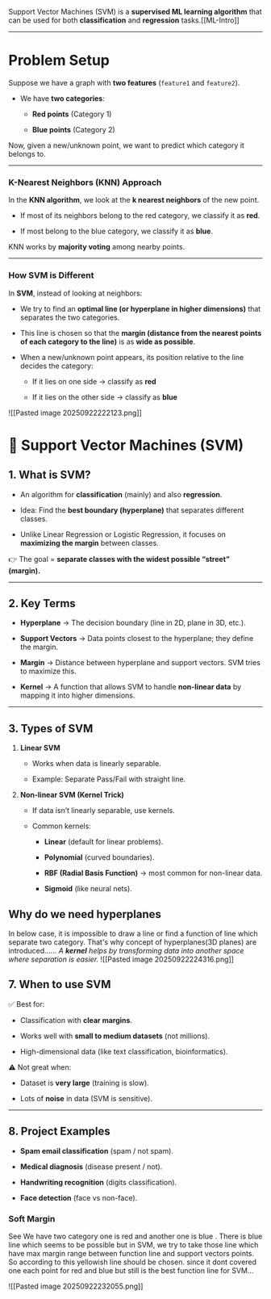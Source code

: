 Support Vector Machines (SVM) is a **supervised ML learning algorithm** that can be used for both **classification** and **regression** tasks.[[ML-Intro]]

---
# Problem Setup

Suppose we have a graph with **two features** (`feature1` and `feature2`).

- We have **two categories**:
    
    - **Red points** (Category 1)
        
    - **Blue points** (Category 2)
        

Now, given a new/unknown point, we want to predict which category it belongs to.

---

### K-Nearest Neighbors (KNN) Approach

In the **KNN algorithm**, we look at the **k nearest neighbors** of the new point.

- If most of its neighbors belong to the red category, we classify it as **red**.
    
- If most belong to the blue category, we classify it as **blue**.
    

KNN works by **majority voting** among nearby points.

---

### How SVM is Different

In **SVM**, instead of looking at neighbors:

- We try to find an **optimal line (or hyperplane in higher dimensions)** that separates the two categories.
    
- This line is chosen so that the **margin (distance from the nearest points of each category to the line)** is as **wide as possible**.
    
- When a new/unknown point appears, its position relative to the line decides the category:
    
    - If it lies on one side → classify as **red**
        
    - If it lies on the other side → classify as **blue**


![[Pasted image 20250922222123.png]]


# 🧠 Support Vector Machines (SVM)

## 1. **What is SVM?**

- An algorithm for **classification** (mainly) and also **regression**.
    
- Idea: Find the **best boundary (hyperplane)** that separates different classes.
    
- Unlike Linear Regression or Logistic Regression, it focuses on **maximizing the margin** between classes.
    

👉 The goal = **separate classes with the widest possible “street” (margin).**

---

## 2. **Key Terms**

- **Hyperplane** → The decision boundary (line in 2D, plane in 3D, etc.).
    
- **Support Vectors** → Data points closest to the hyperplane; they define the margin.
    
- **Margin** → Distance between hyperplane and support vectors. SVM tries to maximize this.
    
- **Kernel** → A function that allows SVM to handle **non-linear data** by mapping it into higher dimensions.
    

---

## 3. **Types of SVM**

1. **Linear SVM**
    
    - Works when data is linearly separable.
        
    - Example: Separate Pass/Fail with straight line.
        
2. **Non-linear SVM (Kernel Trick)**
    
    - If data isn’t linearly separable, use kernels.
        
    - Common kernels:
        
        - **Linear** (default for linear problems).
            
        - **Polynomial** (curved boundaries).
            
        - **RBF (Radial Basis Function)** → most common for non-linear data.
            
        - **Sigmoid** (like neural nets).


## Why do we need hyperplanes 

In below case, it is impossible to draw a line or find a function of line which separate two category. That's why concept of hyperplanes(3D planes) are introduced......
*A **kernel** helps by transforming data into another space where separation is easier.*
![[Pasted image 20250922224316.png]]

## 7. **When to use SVM**

✅ Best for:

- Classification with **clear margins**.
    
- Works well with **small to medium datasets** (not millions).
    
- High-dimensional data (like text classification, bioinformatics).
    

⚠️ Not great when:

- Dataset is **very large** (training is slow).
    
- Lots of **noise** in data (SVM is sensitive).
    

---

## 8. **Project Examples**

- **Spam email classification** (spam / not spam).
    
- **Medical diagnosis** (disease present / not).
    
- **Handwriting recognition** (digits classification).
    
- **Face detection** (face vs non-face).


### Soft Margin
See We have two category one is red and another one is blue . There is blue line which seems to be possible but in SVM, we try to take those line which have max margin range between function line and support vectors points. So according to this yellowish line should be chosen. since it dont covered one each point for red and blue but still is the best function line for SVM...

![[Pasted image 20250922232055.png]]

